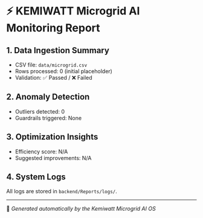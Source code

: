 # ⚡ KEMIWATT Microgrid AI Monitoring Report

## 1. Data Ingestion Summary
- CSV file: `data/microgrid.csv`
- Rows processed: 0 (initial placeholder)
- Validation: ✅ Passed / ❌ Failed

## 2. Anomaly Detection
- Outliers detected: 0
- Guardrails triggered: None

## 3. Optimization Insights
- Efficiency score: N/A
- Suggested improvements: N/A

## 4. System Logs
All logs are stored in `backend/Reports/logs/`.

---
🧠 *Generated automatically by the Kemiwatt Microgrid AI OS*
